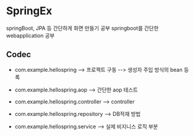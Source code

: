 # SpringEx
  springBoot, JPA 등 간단하게 화면 만들기 공부
  springboot를 간단한 webapplication 공부
  
## Codec
  + com.example.hellospring
      --> 프로젝트 구동 
      --> 생성자 주입 방식의 bean 등록
  
  + com.example.hellospring.aop
      --> 간단한 aop 테스트
  
  + com.example.hellospring.controller
      --> controller
  
  + com.example.hellospring.repository
      --> DB적재 방법
    
  + com.example.hellospring.service
      --> 실제 비지니스 로직 부분
